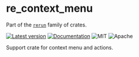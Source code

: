# re_context_menu

Part of the [`rerun`](https://github.com/rerun-io/rerun) family of crates.

[![Latest version](https://img.shields.io/crates/v/re_context_menu.svg)](https://crates.io/crates/re_context_menu?speculative-link)
[![Documentation](https://docs.rs/re_context_menu/badge.svg)](https://docs.rs/re_context_menu?speculative-link)
![MIT](https://img.shields.io/badge/license-MIT-blue.svg)
![Apache](https://img.shields.io/badge/license-Apache-blue.svg)

Support crate for context menu and actions.
